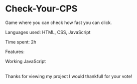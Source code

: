 # Check-Your-CPS
Game where you can check how fast you can click. <p>
Languages used: HTML, CSS, JavaScript <p>
Time spent: 2h <p>
Features: <p>
  Working JavaScript <p>
<br>
Thanks for viewing my project I would thankfull for your vote!
